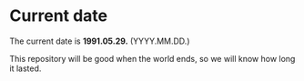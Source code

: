# Current date

The current date is **1991.05.29.** (YYYY.MM.DD.)

This repository will be good when the world ends, so we will know how long it lasted.